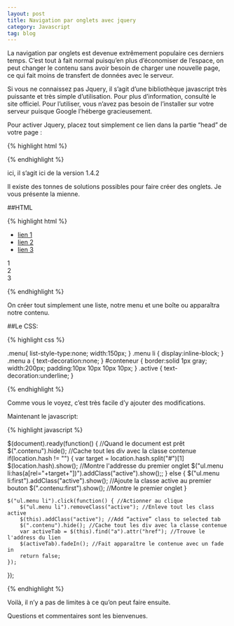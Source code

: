 ```yaml
---
layout: post
title: Navigation par onglets avec jquery
category: Javascript
tag: blog
---
```


La navigation par onglets est devenue extrêmement populaire ces derniers temps. C’est tout à fait normal puisqu’en plus d’économiser de l’espace, on peut changer le contenu sans avoir besoin de charger une nouvelle page, ce qui fait moins de transfert de données avec le serveur.

Si vous ne connaissez pas Jquery, il s’agit d’une bibliothèque javascript très puissante et très simple d’utilisation. Pour plus d’information, consulté le site officiel. Pour l’utiliser, vous n’avez pas besoin de l’installer sur votre serveur puisque Google l’héberge gracieusement.

Pour activer Jquery, placez tout simplement ce lien dans la partie “head” de votre page :

{% highlight html %}

<script type="text/javascript" src="http://ajax.googleapis.com/ajax/libs/jquery/1.4.2/jquery.min.js">
</script>

{% endhighlight %}

ici, il s’agit ici de la version 1.4.2

Il existe des tonnes de solutions possibles pour faire créer des onglets. Je vous présente la mienne.

##HTML

{% highlight html %}

<ul class="menu">
    <li><a href="#tab1">lien 1</a></li>
    <li><a href="#tab2">lien 2</a></li>
    <li><a href="#tab3">lien 3</a></li>
</ul>
<div id="conteneur">
    <div id="tab1" class="contenu">1</div>
    <div id="tab2" class="contenu">2</div>
    <div id="tab3" class="contenu">3</div>
</div>

{% endhighlight %}

On créer tout simplement une liste, notre menu et une boîte ou apparaîtra notre contenu.

##Le CSS:

{% highlight css %}

.menu{
  list-style-type:none;
width:150px;
}
.menu li {
display:inline-block;
}
.menu a {
  text-decoration:none;
}
#conteneur {
border:solid 1px gray;
width:200px;
padding:10px 10px 10px 10px;
}
.active {
  text-decoration:underline;
}

{% endhighlight %}

Comme vous le voyez, c’est très facile d’y ajouter des modifications.


Maintenant le javascript:

{% highlight javascript %}

$(document).ready(function() { //Quand le document est prêt
    $(".contenu").hide();  //Cache tout les div avec la classe contenue
        if(location.hash != "") {
            var target = location.hash.split("#")[1]
            $(location.hash).show(); //Montre l'addresse du premier onglet
            $("ul.menu li:has(a[rel="+target+"])").addClass("active").show();;
        } else {
                $("ul.menu li:first").addClass("active").show(); //Ajoute la classe active au premier bouton
                $(".contenu:first").show(); //Montre le premier onglet
                }

    $("ul.menu li").click(function() { //Actionner au clique
        $("ul.menu li").removeClass("active"); //Enleve tout les class active
        $(this).addClass("active"); //Add “active” class to selected tab
        $(".contenu").hide(); //Cache tout les div avec la classe contenue
        var activeTab = $(this).find("a").attr("href"); //Trouve le l'address du lien
        $(activeTab).fadeIn(); //Fait apparaître le contenue avec un fade in
        return false;
    });
});

{% endhighlight %}

Voilà, il n’y a pas de limites à ce qu’on peut faire ensuite.

Questions et commentaires sont les bienvenues.
